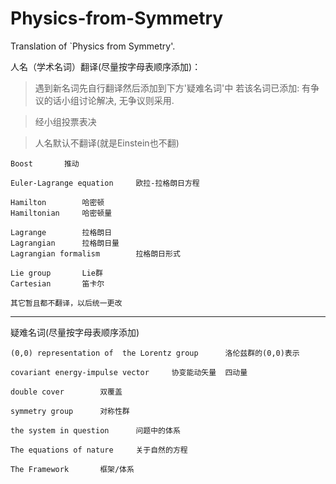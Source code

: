 # Physics-from-Symmetry
Translation of `Physics from Symmetry'.

人名（学术名词）翻译(尽量按字母表顺序添加)：

>遇到新名词先自行翻译然后添加到下方'疑难名词'中
>若该名词已添加: 有争议的话小组讨论解决, 无争议则采用. 


>经小组投票表决

>人名默认不翻译(就是Einstein也不翻)

    Boost       推动
    
    Euler-Lagrange equation     欧拉-拉格朗日方程
    
    Hamilton        哈密顿
    Hamiltonian     哈密顿量
    
    Lagrange        拉格朗日
    Lagrangian      拉格朗日量
    Lagrangian formalism        拉格朗日形式
    
    Lie group       Lie群
    Cartesian       笛卡尔
    
    其它暂且都不翻译，以后统一更改

- - -    

疑难名词(尽量按字母表顺序添加)
    
    (0,0) representation of  the Lorentz group      洛伦兹群的(0,0)表示
    
    covariant energy-impulse vector     协变能动矢量  四动量
    
    double cover        双覆盖
    
    symmetry group      对称性群
    
    the system in question      问题中的体系

    The equations of nature     关于自然的方程
    
    The Framework       框架/体系

